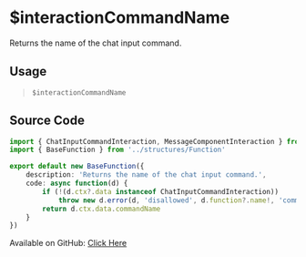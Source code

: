 # $interactionCommandName
Returns the name of the chat input command.
## Usage
> `$interactionCommandName`
## Source Code
```ts
import { ChatInputCommandInteraction, MessageComponentInteraction } from 'discord.js'
import { BaseFunction } from '../structures/Function'

export default new BaseFunction({
    description: 'Returns the name of the chat input command.',
    code: async function(d) {
        if (!(d.ctx?.data instanceof ChatInputCommandInteraction)) 
            throw new d.error(d, 'disallowed', d.function?.name!, 'command interactions')
        return d.ctx.data.commandName
    }
})

```
Available on GitHub: [Click Here](https://github.com/Cyberghxst/bdjs/blob/v1/src/functions/interactionCommandName.ts)